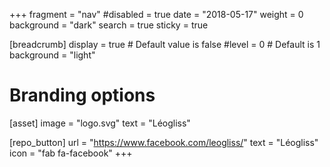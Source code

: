 +++
fragment = "nav"
#disabled = true
date = "2018-05-17"
weight = 0
background = "dark"
search = true
sticky = true

[breadcrumb]
  display = true # Default value is false
  #level = 0 # Default is 1
  background = "light"

# Branding options
[asset]
  image = "logo.svg"
  text = "Léogliss"

[repo_button]
  url = "https://www.facebook.com/leogliss/"
  text = "Léogliss" 
  icon = "fab fa-facebook" 
+++
